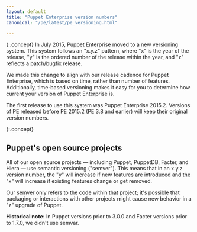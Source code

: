 ```yaml
---
layout: default
title: "Puppet Enterprise version numbers"
canonical: "/pe/latest/pe_versioning.html"

---
```


{:.concept}
In July 2015, Puppet Enterprise moved to a new versioning system. This system follows an "x.y.z" pattern, where "x" is the year of the release, "y" is the ordered number of the release within the year, and "z" reflects a patch/bugfix release.

We made this change to align with our release cadence for Puppet Enterprise, which is based on time, rather than number of features. Additionally, time-based versioning makes it easy for you to determine how current your version of Puppet Enterprise is.

The first release to use this system was Puppet Enterprise 2015.2. Versions of PE released before PE 2015.2 (PE 3.8 and earlier) will keep their original version numbers.

{:.concept}
## Puppet's open source projects

All of our open source projects — including Puppet, PuppetDB, Facter, and Hiera — use semantic versioning ("semver"). This means that in an x.y.z version number, the "y" will increase if new features are introduced and the "x" will increase if existing features change or get removed.

Our semver only refers to the code within that project; it's possible that packaging or interactions with other projects might cause new behavior in a "z" upgrade of Puppet.

**Historical note:** In Puppet versions prior to 3.0.0 and Facter versions prior to 1.7.0, we didn't use semvar.